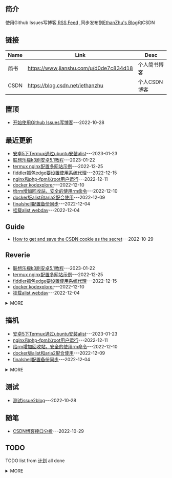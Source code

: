 ## 简介
使用Github Issues写博客,[RSS Feed](https://raw.githubusercontent.com/cloudswave/blog/master/feed.xml)
,同步发布到[EthanZhu's Blog](https://cloudswave.github.io)和CSDN
## 链接
| Name | Link | Desc |
| ---- | ---- | ---- |
| 简书 | https://www.jianshu.com/u/d0de7c834d18 | 个人简书博客 |
| CSDN | https://blog.csdn.net/iethanzhu | 个人CSDN博客 |

## 置顶
- [开始使用Github Issues写博客](https://github.com/cloudswave/blog/issues/4)---2022-10-28

## 最近更新
- [安卓5下Termux通过ubuntu安装alist](https://github.com/cloudswave/blog/issues/19)---2023-01-23
- [联想乐檬k3刷安卓5.1教程](https://github.com/cloudswave/blog/issues/18)---2023-01-22
- [termux nginx配置多网站示例](https://github.com/cloudswave/blog/issues/17)---2022-12-25
- [fiddler抓包edge要设置使用系统代理](https://github.com/cloudswave/blog/issues/16)---2022-12-15
- [nginx和php-fpm以root用户运行](https://github.com/cloudswave/blog/issues/15)---2022-12-11
- [docker kodexplorer](https://github.com/cloudswave/blog/issues/14)---2022-12-10
- [给rm增加回收站，安全的使用rm命令](https://github.com/cloudswave/blog/issues/13)---2022-12-10
- [docker版alist和aria2配合使用](https://github.com/cloudswave/blog/issues/12)---2022-12-09
- [finalshell配置备份同步](https://github.com/cloudswave/blog/issues/11)---2022-12-04
- [挂载alist webdav](https://github.com/cloudswave/blog/issues/10)---2022-12-04

## Guide
- [How to get and save the CSDN cookie as the secret](https://github.com/cloudswave/blog/issues/6)---2022-10-29


## Reverie
- [联想乐檬k3刷安卓5.1教程](https://github.com/cloudswave/blog/issues/18)---2023-01-22
- [termux nginx配置多网站示例](https://github.com/cloudswave/blog/issues/17)---2022-12-25
- [fiddler抓包edge要设置使用系统代理](https://github.com/cloudswave/blog/issues/16)---2022-12-15
- [docker kodexplorer](https://github.com/cloudswave/blog/issues/14)---2022-12-10
- [挂载alist webdav](https://github.com/cloudswave/blog/issues/10)---2022-12-04
<details><summary>MORE</summary>

- [Github issue update Api](https://github.com/cloudswave/blog/issues/8)---2022-10-30
- [便签](https://github.com/cloudswave/blog/issues/7)---2022-10-30
</details>


## 搞机
- [安卓5下Termux通过ubuntu安装alist](https://github.com/cloudswave/blog/issues/19)---2023-01-23
- [nginx和php-fpm以root用户运行](https://github.com/cloudswave/blog/issues/15)---2022-12-11
- [给rm增加回收站，安全的使用rm命令](https://github.com/cloudswave/blog/issues/13)---2022-12-10
- [docker版alist和aria2配合使用](https://github.com/cloudswave/blog/issues/12)---2022-12-09
- [finalshell配置备份同步](https://github.com/cloudswave/blog/issues/11)---2022-12-04
<details><summary>MORE</summary>

- [禁用win10自动更新](https://github.com/cloudswave/blog/issues/9)---2022-11-12
</details>


## 测试
- [测试issue2blog](https://github.com/cloudswave/blog/issues/1)---2022-10-28


## 随笔
- [CSDN博客接口分析](https://github.com/cloudswave/blog/issues/5)---2022-10-29

## TODO
TODO list from [计划](https://github.com/cloudswave/blog/issues/3) all done
<details><summary>MORE</summary>

- [x] Github Issues Blog to readme.md
- [x] GitHub Issue Blog to CSDN blog
</details>

